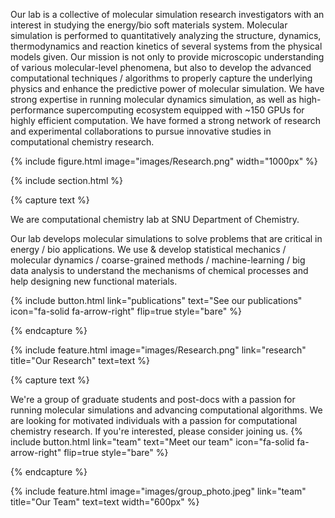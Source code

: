 ---
---

<!-- # Son Research Lab -->

Our lab is a collective of molecular simulation research investigators with an interest in studying the energy/bio soft materials system. Molecular simulation is performed to quantitatively analyzing the structure, dynamics, thermodynamics and reaction kinetics of several systems from the physical models given. Our mission is not only to provide microscopic understanding of various molecular-level phenomena, but also to develop the advanced computational techniques / algorithms to properly capture the underlying physics and enhance the predictive power of molecular simulation. We have strong expertise in running molecular dynamics simulation, as well as high-performance supercomputing ecosystem equipped with ~150 GPUs for highly efficient computation. We have formed a strong network of research and experimental collaborations to pursue innovative studies in computational chemistry research.

{%
  include figure.html
  image="images/Research.png"
  width="1000px"
%}

{% include section.html %}

{% capture text %}

We are computational chemistry lab at SNU Department of Chemistry.

Our lab develops molecular simulations to solve problems that are critical in energy / bio applications. We use & develop statistical mechanics / molecular dynamics / coarse-grained methods / machine-learning / big data analysis to understand the mechanisms of chemical processes and help designing new functional materials.

{%
  include button.html
  link="publications"
  text="See our publications"
  icon="fa-solid fa-arrow-right"
  flip=true
  style="bare"
%}

{% endcapture %}

{%
  include feature.html
  image="images/Research.png"
  link="research"
  title="Our Research"
  text=text
%}

{% capture text %}

We're a group of graduate students and post-docs with a passion for running molecular simulations and advancing computational algorithms. We are looking for motivated individuals with a passion for computational chemistry research. If you're interested, please consider joining us.
{%
  include button.html
  link="team"
  text="Meet our team"
  icon="fa-solid fa-arrow-right"
  flip=true
  style="bare"
%}

{% endcapture %}

{%
  include feature.html
  image="images/group_photo.jpeg"
  link="team"
  title="Our Team"
  text=text
  width="600px"
%}
